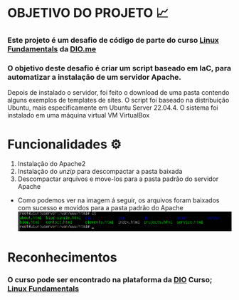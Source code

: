 # OBJETIVO DO PROJETO 📈

### Este projeto é um desafio de código de parte do curso [Linux Fundamentals](https://web.dio.me/track/formacao-linux-fundamentals) da [DIO.me](https://www.dio.me/) 
### O objetivo deste desafio é criar um script baseado em IaC, para automatizar a instalação de um servidor Apache.
Depois de instalado o servidor, foi feito o download de uma pasta contendo alguns exemplos de templates de sites.
O script foi baseado na distribuição Ubuntu, mais especificamente em Ubuntu Server 22.04.4. O sistema foi instalado em uma máquina virtual VM VirtualBox

# Funcionalidades ⚙️
1. Instalação do Apache2
2. Instalação do *unzip* para descompactar a pasta baixada
3. Descompactar arquivos e move-los para a pasta padrão do servidor Apache

 - Como podemos ver na imagem á seguir, os arquivos foram baixados com sucesso e movidos para a pasta padrão do Apache
 ![](https://github.com/FelipeAdriano1/linux-projeto2-iac-server/blob/main/img/arquivosBaixados.png)

# Reconhecimentos
### O curso pode ser encontrado na plataforma da [DIO](https://www.dio.me/) Curso; [Linux Fundamentals](https://web.dio.me/track/formacao-linux-fundamentals)
